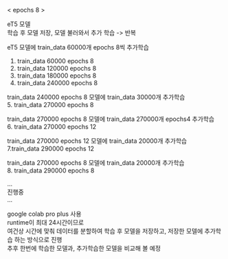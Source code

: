 < epochs 8 >  
  
eT5 모델  
학습 후 모델 저장, 모델 불러와서 추가 학습 -> 반복  
  
eT5 모델에 train_data 60000개 epochs 8씩 추가학습  
1. train_data 60000 epochs 8
2. train_data 120000 epochs 8
3. train_data 180000 epochs 8
4. train_data 240000 epochs 8
  
train_data 240000 epochs 8 모델에 train_data 30000개 추가학습  
5. train_data 270000 epochs 8  
  
train_data 270000 epochs 8 모델에 train_data 270000개 epochs4 추가학습  
6. train_data 270000 epochs 12  
  
train_data 270000 epochs 12 모델에 train_data 20000개 추가학습  
7.train_data 290000 epochs 12  
  
train_data 270000 epochs 8 모델에 train_data 20000개 추가학습  
8. train_data 290000 epochs 8  
  
...  
진행중  
...  
  
google colab pro plus 사용  
runtime이 최대 24시간이므로  
여건상 시간에 맞춰 데이터를 분할하여 학습 후 모델을 저장하고, 저장한 모델에 추가학습 하는 방식으로 진행  
추후 한번에 학습한 모델과, 추가학습한 모델을 비교해 볼 예정  
